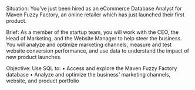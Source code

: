 Situation:
You’ve just been hired as an eCommerce Database Analyst for Maven Fuzzy Factory, an online 
retailer which has just launched their first product. 

Brief:
As a member of the startup team, you will work with the CEO, the Head of Marketing, and the 
Website Manager to help steer the business.
You will analyze and optimize marketing channels, measure and test website conversion 
performance, and use data to understand the impact of new product launches. 

Objective:
Use SQL to:
• Access and explore the Maven Fuzzy Factory database
• Analyze and optimize the business’ marketing channels, website, and product portfolio
